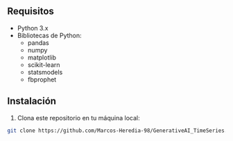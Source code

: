 ## Requisitos

- Python 3.x
- Bibliotecas de Python:
  - pandas
  - numpy
  - matplotlib
  - scikit-learn
  - statsmodels
  - fbprophet

## Instalación

1. Clona este repositorio en tu máquina local:

```bash
git clone https://github.com/Marcos-Heredia-98/GenerativeAI_TimeSeries.git

